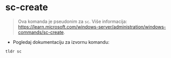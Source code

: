 # sc-create

> Ova komanda je pseudonim za `sc`.
> Više informacija: <https://learn.microsoft.com/windows-server/administration/windows-commands/sc-create>.

- Pogledaj dokumentaciju za izvornu komandu:

`tldr sc`
